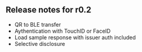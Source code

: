 ## Release notes for r0.2
- QR to BLE transfer
- Aythentication with TouchID or FaceID
- Load sample response with issuer auth included
- Selective disclosure
